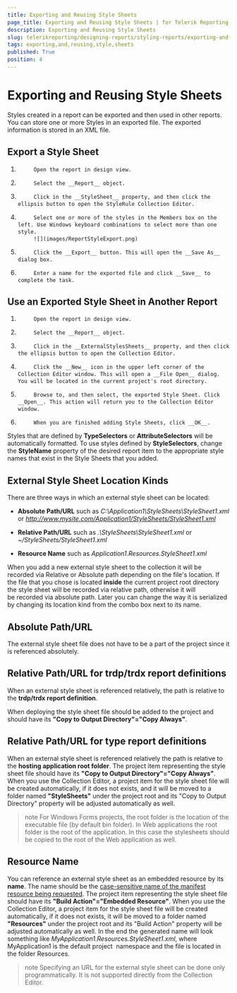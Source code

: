 ```yaml
---
title: Exporting and Reusing Style Sheets
page_title: Exporting and Reusing Style Sheets | for Telerik Reporting Documentation
description: Exporting and Reusing Style Sheets
slug: telerikreporting/designing-reports/styling-reports/exporting-and-reusing-style-sheets
tags: exporting,and,reusing,style,sheets
published: True
position: 4
---
```


# Exporting and Reusing Style Sheets



Styles created in a report can be exported and then used in other reports. You can store one or more Styles in an exported file. The exported information is stored in an XML file.

## Export a Style Sheet

1. 
            Open the report in design view.
          

1. 
            Select the __Report__ object.
          

1. 
            Click in the __StyleSheet__ property, and then click the ellipsis button to open the StyleRule Collection Editor.
          

1. 
            Select one or more of the styles in the Members box on the left. Use Windows keyboard combinations to select more than one style.
            ![](images/ReportStyleExport.png)

1. 
            Click the __Export__ button. This will open the __Save As__ dialog box.
          

1. 
            Enter a name for the exported file and click __Save__ to complete the task.
          

## Use an Exported Style Sheet in Another Report

1. 
            Open the report in design view.
          

1. 
            Select the __Report__ object.
          

1. 
            Click in the __ExternalStylesSheets__ property, and then click the ellipsis button to open the Collection Editor.
          

1. 
            Click the __New__ icon in the upper left corner of the Collection Editor window. This will open a __File Open__ dialog. You will be located in the current project's root directory.
          

1. 
            Browse to, and then select, the exported Style Sheet. Click __Open__. This action will return you to the Collection Editor window.
          

1. 
            When you are finished adding Style Sheets, click __OK__.
          

Styles that are defined by __TypeSelectors__ or __AttributeSelectors__ will be automatically formatted. To use styles defined by __StyleSelectors__, change the __StyleName__ property of the desired report item to the appropriate style names that exist in the Style Sheets that you added.
        

## External Style Sheet Location Kinds

There are three ways in which an external style sheet can be located:

* __Absolute Path/URL__ such as *C:\Application1\StyleSheets\StyleSheet1.xml* or *http://www.mysite.com/Application1/StyleSheets/StyleSheet1.xml*

* __Relative Path/URL__ such as *.\StyleSheets\StyleSheet1.xml* or *~/StyleSheets/StyleSheet1.xml*

* __Resource Name__ such as *Application1.Resources.StyleSheet1.xml*

When you add a new external style sheet to the collection it will be recorded via Relative or Absolute path depending on the file's location. If the file that you chose is located __inside__ the current project root directory the style sheet will be recorded via relative path, otherwise it will be recorded via absolute path. Later you can change the way it is serialized by changing its location kind from the combo box next to its name.
        

## Absolute Path/URL

The external style sheet file does not have to be a part of the project since it is referenced absolutely.

## Relative Path/URL for trdp/trdx report definitions

When an external style sheet is referenced relatively, the path is relative to the
          __trdp/trdx report definition__.
        

When deploying the style sheet file should be added to the project and
          should have its __"Copy to Output Directory"="Copy Always"__.
        

## Relative Path/URL for type report definitions

When an external style sheet is referenced relatively the path is relative to the
          __hosting application root folder__. The project item representing the style sheet file
          should have its __"Copy to Output Directory"="Copy Always"__. When you use
          the Collection Editor, a project item for the style sheet file will be created automatically, if
          it does not exists, and it will be moved to a folder named __"StyleSheets"__
          under the project root and its "Copy to Output Directory" property will be adjusted automatically as well.
        

>note For Windows Forms projects, the root folder is the location of the executable file (by default bin folder).            In Web applications the root folder is the root of the application. In this case the stylesheets should be copied to the root of the Web application as well.          


## Resource Name

You can reference an external style sheet as an embedded resource by its __name__.
          The name should be the [case-sensitive name of the manifest resource being requested](http://msdn.microsoft.com/en-us/library/xc4235zt(VS.80).aspx).
          The project item representing the style sheet file should have its __"Build Action"="Embedded Resource"__.
          When you use the Collection Editor, a project item for the style sheet file will be created automatically, if it does
          not exists, it will be moved to a folder named __"Resources"__ under the project root and its
          "Build Action" property will be adjusted automatically as well. In the end the generated name will look something like
          *MyApplication1.Resources.StyleSheet1.xml*, where MyApplication1 is the default project 
          namespace and the file is located in the folder Resources.
        

>note Specifying an URL for the external style sheet can be done only programmatically. It is not supported directly from the Collection Editor.

